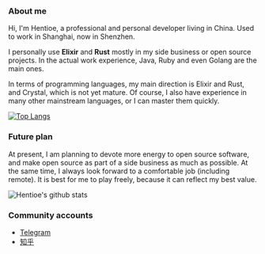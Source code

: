 ### About me

Hi, I'm Hentioe, a professional and personal developer living in China. Used to work in Shanghai, now in Shenzhen.

I personally use **Elixir** and **Rust** mostly in my side business or open source projects. In the actual work experience, Java, Ruby and even Golang are the main ones.

In terms of programming languages, my main direction is Elixir and Rust, and Crystal, which is not yet mature. Of course, I also have experience in many other mainstream languages, or I can master them quickly.

[![Top Langs](https://github-readme-stats.vercel.app/api/top-langs/?username=Hentioe)](https://github.com/Hentioe/github-readme-stats)

### Future plan

At present, I am planning to devote more energy to open source software, and make open source as part of a side business as much as possible. At the same time, I always look forward to a comfortable job (including remote). It is best for me to play freely, because it can reflect my best value.

![Hentioe's github stats](https://github-readme-stats.vercel.app/api?username=Hentioe&show_icons=true&icon_color=E0F63F&bg_color=30,57AECE,36F4FF&title_color=fff&text_color=fff)

### Community accounts

- [Telegram](https://t.me/Hentioe)
- [知乎](https://www.zhihu.com/people/Hentioe)
